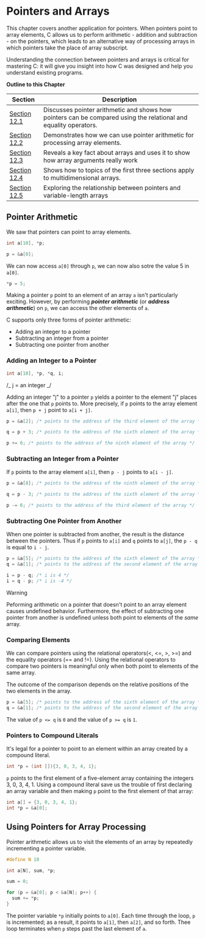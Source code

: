 # Pointers and Arrays

This chapter covers another application for pointers. When pointers point to array elements, C allows us to perform arithmetic - addition and subtraction - on the pointers, which leads to an alternative way of processing arrays in which pointers take the place of array subscript.

Understanding the connection between pointers and arrays is critical for mastering C: it will give you insight into how C was designed and help you understand existing programs.

**Outline to this Chapter**

| Section                                                                               | Description                                                                                                      |
| ------------------------------------------------------------------------------------- | ---------------------------------------------------------------------------------------------------------------- |
| [Section 12.1](#pointer-arithmetic)                                                   | Discusses pointer arithmetic and shows how pointers can be compared using the relational and equality operators. |
| [Section 12.2](#using-pointers-for-array-processing-combining-the-*-and-++-operators) | Demonstrates how we can use pointer arithmetic for processing array elements.                                    |
| [Section 12.3](#using-an-array-name-as-pointer)                                       | Reveals a key fact about arrays and uses it to show how array arguments really work                              |
| [Section 12.4](#pointers-and-multidimensional-arrays)                                 | Shows how to topics of the first three sections apply to multidimensional arrays.                                |
| [Section 12.5](#pointers-and-variable-length-arrays)                                  | Exploring the relationship between pointers and variable-length arrays                                           |

## Pointer Arithmetic

We saw that pointers can point to array elements.

```c
int a[10], *p;

p = &a[0];
```

We can now access `a[0]` through `p`, we can now also sotre the value 5 in `a[0]`.

```c
*p = 5;
```

Making a pointer `p` point to an element of an array `a` isn't particularly exciting. However, by performing **_pointer arithmetic_** (or **_address arithmetic_**) on `p`, we can access the other elements of `a`.

C supports only three forms of pointer arithmetic:

- Adding an integer to a pointer
- Subtracting an integer from a pointer
- Subtracting one pointer from another

### Adding an Integer to a Pointer

```c
int a[10], *p, *q, i;
```

/_ j = an integer _/

Adding an integer "j" to a pointer `p` yields a pointer to the element "j" places after the one that `p` points to. More precisely, if `p` points to the array element `a[i]`, then `p + j` point to `a[i + j]`.

```c
p = &a[2]; /* points to the address of the third element of the array */

q = p + 3; /* points to the address of the sixth element of the array */

p += 6; /* points to the address of the ninth element of the array */
```

### Subtracting an Integer from a Pointer

If `p` points to the array element `a[i]`, then `p - j` points to `a[i - j]`.

```c
p = &a[8]; /* points to the address of the ninth element of the array */

q = p - 3; /* points to the address of the sixth element of the array */

p -= 6; /* points to the address of the third element of the array */
```

### Subtracting One Pointer from Another

When one pointer is subtracted from another, the result is the distance between the pointers. Thus if `p` points to `a[i]` and `q` points to `a[j]`, the `p - q` is equal to `i - j`.

```c
p = &a[5]; /* points to the address of the sixth element of the array */
q = &a[1]; /* points to the address of the second element of the array */

i = p - q; /* i is 4 */
i = q - p; /* i is -4 */
```

> [!WARNING]
> Peforming arithmetic on a pointer that doesn't point to an array element causes undefined behavior. Furthermore, the effect of subtracting one pointer from another is undefined unless both point to elements of the _same_ array.

### Comparing Elements

We can compare pointers using the relational operators(<, <=, >, >=) and the equality operators (== and !=). Using the relational operators to compare two pointers is meaningful only when both point to elements of the same array.

The outcome of the comparison depends on the relative positions of the two elements in the array.

```c
p = &a[5]; /* points to the address of the sixth element of the array */
q = &a[1]; /* points to the address of the second element of the array */
```

The value of `p <= q` is `0` and the value of `p >= q` is `1`.

### Pointers to Compound Literals

It's legal for a pointer to point to an element within an array created by a compound literal.

```c
int *p = (int []){3, 0, 3, 4, 1};
```

`p` points to the first element of a five-element array containing the integers 3, 0, 3, 4, 1.
Using a compound literal save us the trouble of first declaring an array variable and then making `p` point to the first element of that array:

```c
int a[] = {3, 0, 3, 4, 1};
int *p = &a[0];
```

## Using Pointers for Array Processing

Pointer arithmetic allows us to visit the elements of an array by repeatedly incrementing a pointer variable.

```c
#define N 10

int a[N], sum, *p;

sum = 0;

for (p = &a[0]; p < &a[N]; p++) {
  sum += *p;
}
```

The pointer variable `*p` initially points to `a[0]`. Each time through the loop, `p` is incremented; as a result, it points to `a[1]`, then `a[2]`, and so forth. Thee loop terminates when `p` steps past the last element of `a`.
